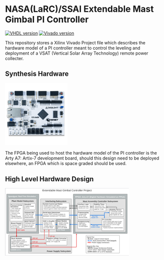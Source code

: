 # NASA(LaRC)/SSAI Extendable Mast Gimbal PI Controller 

[![VHDL version](https://img.shields.io/badge/VHDL-IEEE%201076--2019-blue)](https://en.wikipedia.org/wiki/VHDL)
[![Vivado version](https://img.shields.io/badge/Vivado-v2022.2%20(64--bit)-yellow)](https://www.xilinx.com/support/download.html)

This repository stores a Xilinx Vivado Project file which describes the hardware model of a PI controller meant to control the leveling and deployment of a VSAT (Vertical Solar Array Technology) remote power collecter.

## Synthesis Hardware

<img src="./images/arty-a7.png" width="40%" height="40%">

The FPGA being used to host the hardware model of the PI controller is the Arty A7: Artix-7 development board, should this design need to be deployed elsewhere, an FPGA which is space graded should be used.

## High Level Hardware Design

<img src="./images/high-level.png" width="80%" height="40%">


